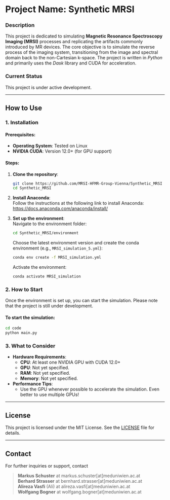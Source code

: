 # Project Name: Synthetic MRSI

### Description
This project is dedicated to simulating **Magnetic Resonance Spectroscopy Imaging (MRSI)** processes and replicating the artifacts commonly introduced by MR devices. The core objective is to simulate the reverse process of the imaging system, transitioning from the image and spectral domain back to the non-Cartesian k-space.
The project is written in _Python_ and primarily uses the _Dask_ library and CUDA for acceleration.

### Current Status
This project is under active development.

---

## How to Use

### 1. Installation

#### Prerequisites:<br>
- **Operating System**: Tested on Linux
- **NVIDIA CUDA**: Version 12.0+ (for GPU support)

#### Steps:<br>
1. **Clone the repository**:
    ```bash
    git clone https://github.com/MRSI-HFMR-Group-Vienna/Synthetic_MRSI
    cd Synthetic_MRSI
    ```
    
2. **Install Anaconda**:<br>
   Follow the instructions at the following link to install Anaconda: 
   https://docs.anaconda.com/anaconda/install/

3. **Set up the environment**:<br>
    Navigate to the environment folder: 
    ```bash
    cd Synthetic_MRSI/environment
    ```
    Choose the latest environment version and create the conda environment (e.g., `MRSI_simulation_5.yml`):
    ```bash
    conda env create -f MRSI_simulation.yml
    ```
    Activate the environment:
    ```bash
    conda activate MRSI_simulation
    ```

### 2. How to Start
Once the environment is set up, you can start the simulation. Please note that the project is still under development.

#### To start the simulation:
```bash
cd code
python main.py
```

### 3. What to Consider
- **Hardware Requirements**:
    - **CPU**: At least one NVIDIA GPU with CUDA 12.0+
    - **GPU**: Not yet specified.
    - **RAM**: Not yet specified.
    - **Memory**: Not yet specified.
- **Performance Tips**:
    - Use the GPU whenever possible to accelerate the simulation. Even better to use multiple GPUs!


---

## License

This project is licensed under the MIT License. See the [LICENSE](./LICENSE) file for details.

---

## Contact

For further inquiries or support, contact <br>
> **Markus Schuster** at markus.schuster[at]meduniwien.ac.at <br>
> **Berhard Strasser** at bernhard.strasser[at]meduniwien.ac.at <br>
> **Alireza Vasfi** (Ali) at alireza.vasfi[at]meduniwien.ac.at <br>
> **Wolfgang Bogner** at wolfgang.bogner[at]meduniwien.ac.at
